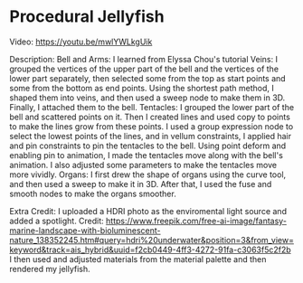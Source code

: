 # Procedural Jellyfish
Video: https://youtu.be/mwlYWLkgUik

Description:
Bell and Arms: I learned from Elyssa Chou's tutorial
Veins: I grouped the vertices of the upper part of the bell and the vertices of the lower part separately, then selected some from the top as start points and some from the bottom as end points. Using the shortest path method, I shaped them into veins, and then used a sweep node to make them in 3D. Finally, I attached them to the bell.
Tentacles: I grouped the lower part of the bell and scattered points on it. Then I created lines and used copy to points to make the lines grow from these points. I used a group expression node to select the lowest points of the lines, and in vellum constraints, I applied hair and pin constraints to pin the tentacles to the bell. Using point deform and enabling pin to animation, I made the tentacles move along with the bell's animation. I also adjusted some parameters to make the tentacles move more vividly.
Organs: I first drew the shape of organs using the curve tool, and then used a sweep to make it in 3D. After that, I used the fuse and smooth nodes to make the organs smoother.

Extra Credit: I uploaded a HDRI photo as the enviromental light source and added a spotlight. Credit: https://www.freepik.com/free-ai-image/fantasy-marine-landscape-with-bioluminescent-nature_138352245.htm#query=hdri%20underwater&position=3&from_view=keyword&track=ais_hybrid&uuid=f2cb0449-4ff3-4272-91fa-c3063f5c2f2b
I then used and adjusted materials from the material palette and then rendered my jellyfish. 


